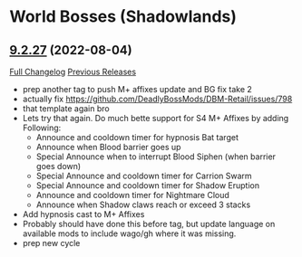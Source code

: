 # <DBM> World Bosses (Shadowlands)

## [9.2.27](https://github.com/DeadlyBossMods/DBM-Retail/tree/9.2.27) (2022-08-04)
[Full Changelog](https://github.com/DeadlyBossMods/DBM-Retail/compare/9.2.26...9.2.27) [Previous Releases](https://github.com/DeadlyBossMods/DBM-Retail/releases)

- prep another tag to push M+ affixes update and BG fix take 2  
- actually fix https://github.com/DeadlyBossMods/DBM-Retail/issues/798  
- that template again bro  
- Lets try that again. Do much bette support for S4 M+ Affixes by adding Following:  
     - Announce and cooldown timer for hypnosis Bat target  
     - Announce when Blood barrier goes up  
     - Special Announce when to interrupt Blood Siphen (when barrier goes down)  
     - Special Announce and cooldown timer for Carrion Swarm  
     - Special Announce and cooldown timer for Shadow Eruption  
     - Announce and cooldown timer for Nightmare Cloud  
     - Announce when Shadow claws reach or exceed 3 stacks  
- Add hypnosis cast to M+ Affixes  
- Probably should have done this before tag, but update language on available mods to include wago/gh where it was missing.  
- prep new cycle  

